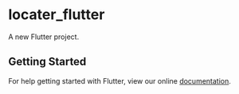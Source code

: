 # locater_flutter

A new Flutter project.

## Getting Started

For help getting started with Flutter, view our online
[documentation](https://flutter.io/).
